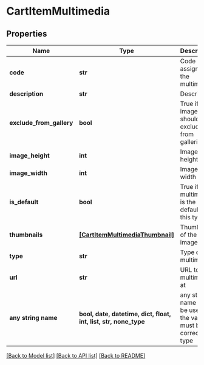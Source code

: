# CartItemMultimedia


## Properties
Name | Type | Description | Notes
------------ | ------------- | ------------- | -------------
**code** | **str** | Code assigned to the multimedia | [optional] 
**description** | **str** | Description | [optional] 
**exclude_from_gallery** | **bool** | True if the image should be excluded from galleries | [optional] 
**image_height** | **int** | Image height | [optional] 
**image_width** | **int** | Image width | [optional] 
**is_default** | **bool** | True if the multimedia is the default for this type | [optional] 
**thumbnails** | [**[CartItemMultimediaThumbnail]**](CartItemMultimediaThumbnail.md) | Thumbnails of the images | [optional] 
**type** | **str** | Type of multimedia | [optional] 
**url** | **str** | URL to view multimedia at | [optional] 
**any string name** | **bool, date, datetime, dict, float, int, list, str, none_type** | any string name can be used but the value must be the correct type | [optional]

[[Back to Model list]](../README.md#documentation-for-models) [[Back to API list]](../README.md#documentation-for-api-endpoints) [[Back to README]](../README.md)


